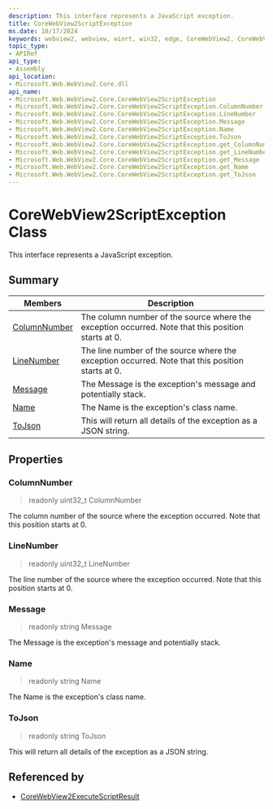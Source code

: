 ```yaml
---
description: This interface represents a JavaScript exception.
title: CoreWebView2ScriptException
ms.date: 10/17/2024
keywords: webview2, webview, winrt, win32, edge, CoreWebView2, CoreWebView2Controller, browser control, edge html, CoreWebView2ScriptException
topic_type:
- APIRef
api_type:
- Assembly
api_location:
- Microsoft.Web.WebView2.Core.dll
api_name:
- Microsoft.Web.WebView2.Core.CoreWebView2ScriptException
- Microsoft.Web.WebView2.Core.CoreWebView2ScriptException.ColumnNumber
- Microsoft.Web.WebView2.Core.CoreWebView2ScriptException.LineNumber
- Microsoft.Web.WebView2.Core.CoreWebView2ScriptException.Message
- Microsoft.Web.WebView2.Core.CoreWebView2ScriptException.Name
- Microsoft.Web.WebView2.Core.CoreWebView2ScriptException.ToJson
- Microsoft.Web.WebView2.Core.CoreWebView2ScriptException.get_ColumnNumber
- Microsoft.Web.WebView2.Core.CoreWebView2ScriptException.get_LineNumber
- Microsoft.Web.WebView2.Core.CoreWebView2ScriptException.get_Message
- Microsoft.Web.WebView2.Core.CoreWebView2ScriptException.get_Name
- Microsoft.Web.WebView2.Core.CoreWebView2ScriptException.get_ToJson
---
```


# CoreWebView2ScriptException Class



This interface represents a JavaScript exception.

## Summary

Members|Description
--|--
[ColumnNumber](#columnnumber) | The column number of the source where the exception occurred. Note that this position starts at 0.
[LineNumber](#linenumber) | The line number of the source where the exception occurred. Note that this position starts at 0.
[Message](#message) | The Message is the exception's message and potentially stack.
[Name](#name) | The Name is the exception's class name.
[ToJson](#tojson) | This will return all details of the exception as a JSON string.

## Properties

### ColumnNumber

> readonly  uint32_t ColumnNumber

The column number of the source where the exception occurred. Note that this position starts at 0.

### LineNumber

> readonly  uint32_t LineNumber

The line number of the source where the exception occurred. Note that this position starts at 0.

### Message

> readonly  string Message

The Message is the exception's message and potentially stack.

### Name

> readonly  string Name

The Name is the exception's class name.

### ToJson

> readonly  string ToJson

This will return all details of the exception as a JSON string.






## Referenced by

- [CoreWebView2ExecuteScriptResult](corewebview2executescriptresult.md)
